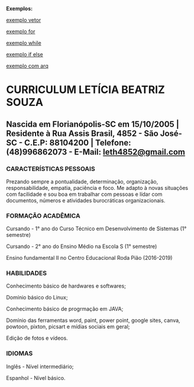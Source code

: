 **Exemplos:**

[exemplo vetor](FundamentosTI/exemplos/vetor3.sh)

[exemplo for](FundamentosTI/exemplos/script7.sh)

[exemplo while](FundamentosTI/exemplos/script4.sh)

[exemplo if else](FundamentosTI/exemplos/script2.sh)

[exemplo com arq](FundamentosTI/exemplos/newscript3.sh)

# CURRICULUM LETÍCIA BEATRIZ SOUZA
## Nascida em Florianópolis-SC em 15/10/2005 | Residente à Rua Assis Brasil, 4852 - São José-SC - C.E.P: 88104200 | Telefone: (48)996862073 - E-Mail: leth4852@gmail.com 

### CARACTERÍSTICAS PESSOAIS
Prezando sempre a pontualidade, determinação, organização, responsabilidade, empatia, paciência e foco. Me adapto à novas situações com facilidade e sou boa em trabalhar com pessoas e lídar com documentos,  números e atividades burocráticas organizacionais. 

### FORMAÇÃO ACADÊMICA
Cursando - 1° ano do Curso Técnico em Desenvolvimento de Sistemas (1° semestre)

Cursando - 2° ano do Ensino Médio na Escola S (1° semestre)

Ensino fundamental II no Centro Educacional Roda Pião (2016-2019)

### HABILIDADES
Conhecimento básico de hardwares e softwares;

Domínio básico do Linux;

Conhecimento básico de progrmação em JAVA;

Domínio das ferramentas word, paint, power point, google sites, canva, powtoon, pixton, picsart e mídias sociais em geral;

Edição de fotos e vídeos.

### IDIOMAS
Inglês - Nível intermediário;

Espanhol - Nível básico.
